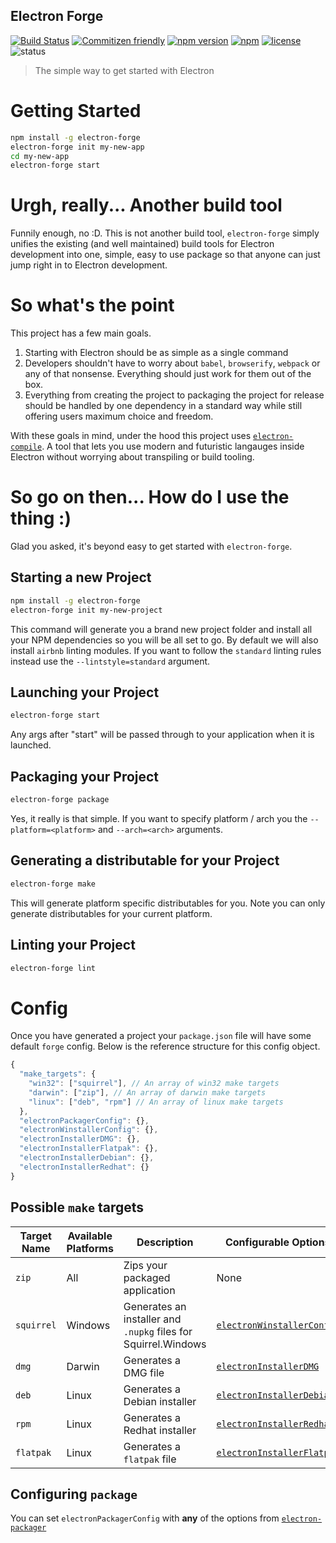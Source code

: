Electron Forge
--------------
[![Build Status](https://travis-ci.org/MarshallOfSound/electron-forge.svg?branch=master)](https://travis-ci.org/MarshallOfSound/electron-forge)
[![Commitizen friendly](https://img.shields.io/badge/commitizen-friendly-brightgreen.svg)](http://commitizen.github.io/cz-cli/)
[![npm version](https://badge.fury.io/js/electron-forge.svg)](https://www.npmjs.com/package/electron-forge)
[![npm](https://img.shields.io/npm/dt/electron-forge.svg?maxAge=2592000)](https://www.npmjs.com/package/electron-forge)
[![license](https://img.shields.io/github/license/MarshallOfSound/electron-forge.svg)](https://github.com/MarshallOfSound/electron-forge/blob/master/LICENSE)
![status](https://img.shields.io/badge/Status-%20Ready%20for%20Awesome-red.svg)

> The simple way to get started with Electron

# Getting Started

```bash
npm install -g electron-forge
electron-forge init my-new-app
cd my-new-app
electron-forge start
```

# Urgh, really...  Another build tool

Funnily enough, no :D.  This is not another build tool, `electron-forge` simply
unifies the existing (and well maintained) build tools for Electron development
into one, simple, easy to use package so that anyone can just jump right in
to Electron development.

# So what's the point

This project has a few main goals.

1. Starting with Electron should be as simple as a single command
2. Developers shouldn't have to worry about `babel`, `browserify`, `webpack` or
any of that nonsense.  Everything should just work for them out of the box.
3. Everything from creating the project to packaging the project for release
should be handled by one dependency in a standard way while still offering users
maximum choice and freedom.

With these goals in mind, under the hood this project uses
[`electron-compile`](https://github.com/electron/electron-compile).  A tool
that lets you use modern and futuristic langauges inside Electron without
worrying about transpiling or build tooling.

# So go on then... How do I use the thing :)

Glad you asked, it's beyond easy to get started with `electron-forge`.

## Starting a new Project

```bash
npm install -g electron-forge
electron-forge init my-new-project
```

This command will generate you a brand new project folder and install all your NPM dependencies so you will be all set to go.  By default we will also install `airbnb` linting modules.  If you want to follow the `standard` linting rules instead use the `--lintstyle=standard` argument.

## Launching your Project

```bash
electron-forge start
```

Any args after "start" will be passed through to your application when it is launched.

## Packaging your Project

```bash
electron-forge package
```

Yes, it really is that simple.  If you want to specify platform / arch you the `--platform=<platform>` and `--arch=<arch>` arguments.

## Generating a distributable for your Project

```bash
electron-forge make
```

This will generate platform specific distributables for you.  Note you can only generate distributables for your current platform.

## Linting your Project

```bash
electron-forge lint
```

# Config

Once you have generated a project your `package.json` file will have some default `forge` config.  Below is the reference structure for this config object.

```js
{
  "make_targets": {
    "win32": ["squirrel"], // An array of win32 make targets
    "darwin": ["zip"], // An array of darwin make targets
    "linux": ["deb", "rpm"] // An array of linux make targets
  },
  "electronPackagerConfig": {},
  "electronWinstallerConfig": {},
  "electronInstallerDMG": {},
  "electronInstallerFlatpak": {},
  "electronInstallerDebian": {},
  "electronInstallerRedhat": {}  
}
```

## Possible `make` targets

| Target Name | Available Platforms | Description | Configurable Options |
|-------------|---------------------|-------------|----------------------|
| `zip`       | All                 | Zips your packaged application | None |
| `squirrel`  | Windows             | Generates an installer and `.nupkg` files for Squirrel.Windows | [`electronWinstallerConfig`](https://github.com/electron/windows-installer#usage) |
| `dmg`       | Darwin              | Generates a DMG file | [`electronInstallerDMG`](https://github.com/mongodb-js/electron-installer-dmg#api) |
| `deb`       | Linux               | Generates a Debian installer | [`electronInstallerDebian`](https://github.com/unindented/electron-installer-debian#options) |
| `rpm`       | Linux               | Generates a Redhat installer | [`electronInstallerRedhat`](https://github.com/unindented/electron-installer-redhat#options) |
| `flatpak`   | Linux               | Generates a `flatpak` file | [`electronInstallerFlatpak`](https://github.com/endlessm/electron-installer-flatpak#options) |

## Configuring `package`

You can set `electronPackagerConfig` with **any** of the options from [`electron-packager`](https://github.com/electron-userland/electron-packager/blob/master/docs/api.md)
